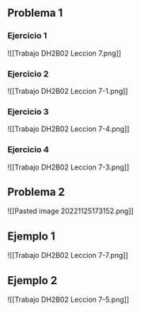 ## Problema 1
### Ejercicio 1
![[Trabajo DH2B02 Leccion 7.png]]

### Ejercicio 2
![[Trabajo DH2B02 Leccion 7-1.png]]

### Ejercicio 3
![[Trabajo DH2B02 Leccion 7-4.png]]

### Ejercicio 4
![[Trabajo DH2B02 Leccion 7-3.png]]

## Problema 2
![[Pasted image 20221125173152.png]]

## Ejemplo 1
![[Trabajo DH2B02 Leccion 7-7.png]]

## Ejemplo 2
![[Trabajo DH2B02 Leccion 7-5.png]]